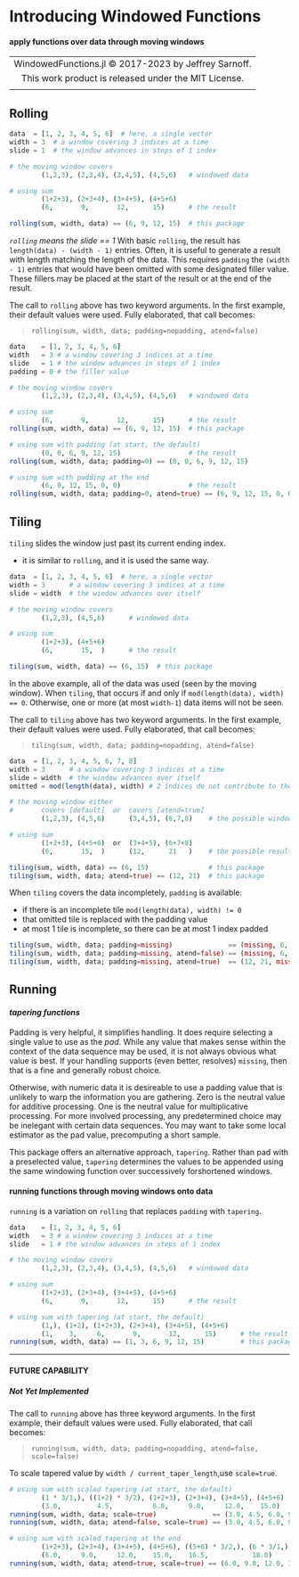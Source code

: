 

# Introducing Windowed Functions
#### __apply functions over data through moving windows__

|                                                       |
|:-----------------------------------------------------:|
| WindowedFunctions.jl © 2017-2023 by Jeffrey Sarnoff.  |
| This work product is released under the MIT License.  |
|                                                       |

## Rolling

``` julia
data  = [1, 2, 3, 4, 5, 6]  # here, a single vector
width = 3  # a window covering 3 indices at a time
slide = 1  # the window advances in steps of 1 index

# the moving window covers
        (1,2,3), (2,3,4), (3,4,5), (4,5,6)   # windowed data

# using sum
        (1+2+3), (2+3+4), (3+4+5), (4+5+6)
        (6,       9,       12,      15)      # the result

rolling(sum, width, data) == (6, 9, 12, 15)  # this package
```

_`rolling` means the slide == 1_
With basic `rolling`, the result has `length(data) - (width - 1)` entries.
Often, it is useful to generate a result with length matching the length of the data.
This requires `padding` the `(width - 1)` entries that would have been omitted
with some designated filler value. These fillers may be placed at the start of
the result or at the end of the result.

The call to `rolling` above has two keyword arguments.  In the first example,
their default values were used.  Fully elaborated, that call becomes:
> `rolling(sum, width, data; padding=nopadding, atend=false)`

``` julia
data    = [1, 2, 3, 4, 5, 6]
width   = 3 # a window covering 3 indices at a time
slide   = 1 # the window advances in steps of 1 index
padding = 0 # the filler value

# the moving window covers
        (1,2,3), (2,3,4), (3,4,5), (4,5,6)   # windowed data

# using sum
        (6,       9,       12,      15)      # the result
rolling(sum, width, data) == (6, 9, 12, 15)  # this package

# using sum with padding (at start, the default)
        (0, 0, 6, 9, 12, 15)                 # the result
rolling(sum, width, data; padding=0) == (0, 0, 6, 9, 12, 15)

# using sum with padding at the end
        (6, 9, 12, 15, 0, 0)                 # the result
rolling(sum, width, data; padding=0, atend=true) == (6, 9, 12, 15, 0, 0)
```
## Tiling

`tiling` slides the window just past its current ending index.
- it is similar to `rolling`, and it is used the same way.

``` julia
data  = [1, 2, 3, 4, 5, 6]  # here, a single vector
width = 3      # a window covering 3 indices at a time
slide = width  # the window advances over itself

# the moving window covers
        (1,2,3), (4,5,6)      # windowed data

# using sum
        (1+2+3), (4+5+6)
        (6,       15,  )      # the result

tiling(sum, width, data) == (6, 15)  # this package
```
In the above example, all of the data was used (seen by the moving window).
When `tiling`, that occurs if and only if `mod(length(data), width) == 0`.
Otherwise, one or more (at most `width-1`) data items will not be seen.

The call to `tiling` above has two keyword arguments.  In the first example,
their default values were used.  Fully elaborated, that call becomes:
> `tiling(sum, width, data; padding=nopadding, atend=false)`

``` julia
data  = [1, 2, 3, 4, 5, 6, 7, 8]
width = 3      # a window covering 3 indices at a time
slide = width  # the window advances over itself
omitted = mod(length(data), width) # 2 indices do not contribute to the result

# the moving window either
#       covers [default]  or  covers [atend=true]
        (1,2,3), (4,5,6)      (3,4,5), (6,7,8)    # the possible windowed data

# using sum
        (1+2+3), (4+5+6)  or  (3+4+5), (6+7+8)
        (6,       15,  )      (12,      21   )    # the possible results

tiling(sum, width, data) == (6, 15)               # this package
tiling(sum, width, data; atend=true) == (12, 21)  # this package
```

When `tiling` covers the data incompletely, `padding` is available:

- if there is an incomplete tile `mod(length(data), width) != 0`
- that omitted tile is replaced with the padding value
- at most 1 tile is incomplete, so there can be at most 1 index padded

``` julia
tiling(sum, width, data; padding=missing)              == (missing, 6, 15)
tiling(sum, width, data; padding=missing, atend=false) == (missing, 6, 15)
tiling(sum, width, data; padding=missing, atend=true)  == (12, 21, missing)
```

## Running
#### _tapering functions_

Padding is very helpful, it simplifies handling.  It does require selecting
a single value to use as the _pad_. While any value that makes sense within
the context of the data sequence may be used, it is not always obvious what
value is best. If your handling supports (even better, resolves) `missing`,
then that is a fine and generally robust choice.

Otherwise, with numeric data it is desireable to use a padding value that
is unlikely to warp the information you are gathering.  Zero is the neutral
value for additive processing. One is the neutral value for multiplicative
processing.  For more involved processing, any predetermined choice may
be inelegant with certain data sequences.  You may want to take some
local estimator as the pad value, precomputing a short sample.

This package offers an alternative approach, `tapering`.
Rather than pad with a preselected value, `tapering` determines the
values to be appended using the same windowing function over
successively forshortened windows.

#### running functions through moving windows onto data

`running` is a variation on `rolling` that replaces `padding` with `tapering`.

``` julia
data    = [1, 2, 3, 4, 5, 6]
width   = 3 # a window covering 3 indices at a time
slide   = 1 # the window advances in steps of 1 index

# the moving window covers
        (1,2,3), (2,3,4), (3,4,5), (4,5,6)   # windowed data

# using sum
        (1+2+3), (2+3+4), (3+4+5), (4+5+6)
        (6,       9,       12,      15)      # the result

# using sum with tapering (at start, the default)
        (1,), (1+2), (1+2+3), (2+3+4), (3+4+5), (4+5+6)
        (1,    3,     6,       9,       12,      15)      # the result
running(sum, width, data) == (1, 3, 6, 9, 12, 15)         # this package

```

----

#### __FUTURE CAPABILITY__
##### Not Yet Implemented

The call to `running` above has three keyword arguments.  In the first example,
their default values were used.  Fully elaborated, that call becomes:
> `running(sum, width, data; padding=nopadding, atend=false, scale=false)`

To scale tapered value by `width / current_taper_length`,use `scale=true`.

``` julia
# using sum with scaled tapering (at start, the default)
        (1 * 3/1,), ((1+2) * 3/2), (1+2+3), (2+3+4), (3+4+5), (4+5+6)
        (3.0,         4.5,          6.0,     9.0,     12.0,    15.0)
running(sum, width, data; scale=true)              == (3.0, 4.5, 6.0, 9.0, 12.0, 15.0)
running(sum, width, data; atend=false, scale=true) == (3.0, 4.5, 6.0, 9.0, 12.0, 15.0)

# using sum with scaled tapering at the end
        (1+2+3), (2+3+4), (3+4+5), (4+5+6), ((5+6) * 3/2,), (6 * 3/1,)
        (6.0,     9.0,     12.0,    15.0,    16.5,           18.0)
running(sum, width, data; atend=true, scale=true) == (6.0, 9.0, 12.0, 15.0, 16.5, 18.0)
```


